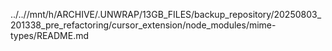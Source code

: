 ../..//mnt/h/ARCHIVE/.UNWRAP/13GB_FILES/backup_repository/20250803_201338_pre_refactoring/cursor_extension/node_modules/mime-types/README.md